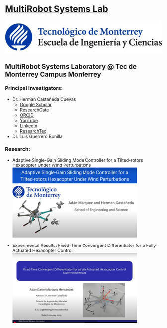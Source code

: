 # [MultiRobot Systems Lab](https://tecscience.tec.mx/es/tecnologia/laboratorio-robotica-mexico/)

<img src="https://github.com/mrsl-itesm/.github/blob/5966b32e1bf540a8b667a473c68aaf965acbbe93/TEClogo.jpeg" align="center">

## MultiRobot Systems Laboratory @ Tec de Monterrey Campus Monterrey

### Principal Investigators:

- Dr. Herman Castañeda Cuevas
  - [Google Scholar](https://scholar.google.com/citations?user=aAbtWIkAAAAJ&hl=es)
  - [ResearchGate](https://www.researchgate.net/profile/Herman-Castaneda-2)
  - [ORCID](https://orcid.org/0000-0002-2432-7740)
  - [YouTube](https://youtube.com/@mrsl-hcc?si=aqREmSmNSM_fBPs_)
  - [LinkedIn](https://www.linkedin.com/in/herman-casta%C3%B1eda-33a6a571?utm_source=share&utm_campaign=share_via&utm_content=profile&utm_medium=android_app)
  - [ResearchTec](https://research.tec.mx/vivo-tec/display/PID_292306)
- Dr. Luis Guerrero Bonilla

### Research:

* Adaptive Single-Gain Sliding Mode Controller for a Tilted-rotors Hexacopter Under Wind Perturbations
[<img src="https://github.com/mrsl-itesm/.github/blob/2b1798a774fb1a74f1512b67c13fd0057f1394d7/mini_adan.png" height="224" width="400">](https://www.youtube.com/watch?v=6Lxd_NiaSbQ)

* Experimental Results: Fixed-Time Convergent Differentiator for a Fully-Actuated Hexacopter Control
[<img src="https://github.com/mrsl-itesm/.github/blob/2b1798a774fb1a74f1512b67c13fd0057f1394d7/mini_adan2.png" height="224" width="400">](https://youtu.be/etXKOGwM4bk)
